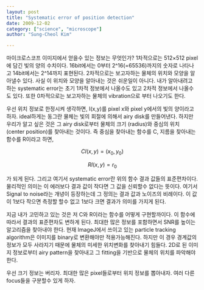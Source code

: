```yaml
---
layout: post
title: "Systematic error of position detection"
date: 2009-12-02
category: ["science", "microscope"]
author: "Sung-Cheol Kim"

---
```


마이크로스코프 이미지에서 얻을수 있는 정보는 무엇인가? 1차적으로는 512×512 pixel에 담긴 빛의 양의 수치이다. 16bit에서는 0부터 2^16(=65536)까지의 숫자로 나타나고 14bit에서는 2^14까지 표현된다. 2차적으로는 보고자하는 물체의 위치와 모양을 알아낼수 있다. 사실 이 위치와 모양을 알아내는 것은 쉬운일이 아니다. 내가 알아내려고 하는 systematic error는 초기 1차적 정보에서 나올수도 있고 2차적 정보에서 나올수도 있다. 또한 0차적으로는 보고자하는 물체의 vibration으로 부터 나오기도 한다.

우선 위치 정보로 한정시켜 생각하면, I(x,y)를 pixel x와 pixel y에서의 빛의 양이라고 하자. ideal하게는 동그란 물체는 빛의 회절에 의해서 airy disk를 만들어낸다. 하지만 우리가 알고 싶은 것은 그 airy disk로부터 물체의 크기 (radius)와 중심의 위치 (center position)를 찾아내는 것이다. 즉 중심을 찾아내는 함수를 C, 지름을 찾아내는 함수를 R이라고 하면,

$$ C{I(x,y)} = (x_0, y_0) $$

$$ R{I(x,y)} = r_0 $$

가 되게 된다. 그리고 여기서 systematic error란 위의 함수 결과 값들의 표준편차이다. 물리적인 의미는 이 에러보다 결과 값이 작다면 그 값을 신뢰할수 없다는 뜻이다. 여기서 Signal to noise라는 개녕이 등장하는데 그 정의는 결과 값과 노이즈의 비례이다. 이 값이 1보다 작으면 측정할 할수 없고 1보다 크면 결과가 의미를 가지게 된다.

지금 내가 고민하고 있는 것은 저 C와 R이라는 함수를 어떻게 구현할까이다. 이 함수에 따라서 결과의 표준편차도 변하게 된다. 최대한 많은 정보를 포함하면서 SNR를 높이는 알고리즘을 찾아내야 한다. 현재 ImageJ에서 쓰이고 있는 particle tracking algorithm은 이미지를 binary로 변환해야만 적용가능해진다. 하지만 이 경우 경계값의 정보가 모두 사라지기 때문에 물체의 미세한 위치변화를 찾아내기 힘들다. 2D로 된 이미지 정보로부터 airy pattern을 찾아내고 그 fitting을 기반으로 물체의 위치를 파악해야 한다.

우선 크기 정보는 버리자.
최대한 많은 pixel들로부터 위치 정보를 뽑아내자.
여러 다른 focus들을 구분할수 있게 하자.
